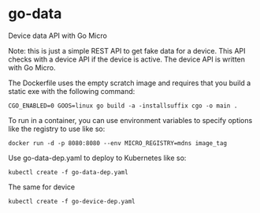 # go-data
Device data API with Go Micro

Note: this is just a simple REST API to get fake data for a device. This API checks with a device API if the device is active. The device API is written with Go Micro.

The Dockerfile uses the empty scratch image and requires that you build a static exe with the following command:

`CGO_ENABLED=0 GOOS=linux go build -a -installsuffix cgo -o main .`

To run in a container, you can use environment variables to specify options like the registry to use like so:

`docker run -d -p 8080:8080 --env MICRO_REGISTRY=mdns image_tag`

Use go-data-dep.yaml to deploy to Kubernetes like so:

`kubectl create -f go-data-dep.yaml`

The same for device

`kubectl create -f go-device-dep.yaml`
